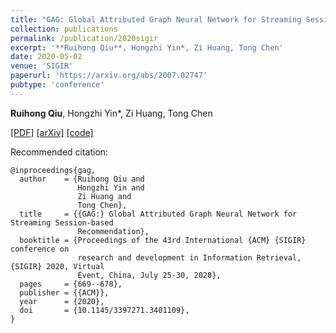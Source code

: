 ```yaml
---
title: "GAG: Global Attributed Graph Neural Network for Streaming Session-based Recommendation"
collection: publications
permalink: /publication/2020sigir
excerpt: '**Ruihong Qiu**, Hongzhi Yin*, Zi Huang, Tong Chen'
date: 2020-05-02
venue: 'SIGIR'
paperurl: 'https://arxiv.org/abs/2007.02747'
pubtype: 'conference'
---
```

**Ruihong Qiu**, Hongzhi Yin*, Zi Huang, Tong Chen

[\[PDF\]](https://dl.acm.org/doi/abs/10.1145/3397271.3401109)
[\[arXiv\]](https://arxiv.org/abs/2007.02747)
[\[code\]](https://github.com/RuihongQiu/GAG)

Recommended citation:
```
@inproceedings{gag,
  author    = {Ruihong Qiu and
               Hongzhi Yin and
               Zi Huang and
               Tong Chen},
  title     = {{GAG:} Global Attributed Graph Neural Network for Streaming Session-based
               Recommendation},
  booktitle = {Proceedings of the 43rd International {ACM} {SIGIR} conference on
               research and development in Information Retrieval, {SIGIR} 2020, Virtual
               Event, China, July 25-30, 2020},
  pages     = {669--678},
  publisher = {{ACM}},
  year      = {2020},
  doi       = {10.1145/3397271.3401109},
}
```